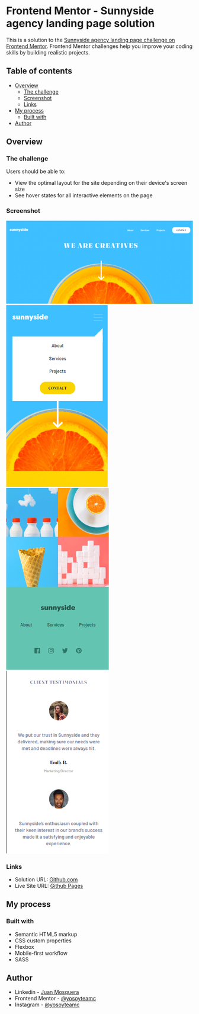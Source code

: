 # Frontend Mentor - Sunnyside agency landing page solution

This is a solution to the [Sunnyside agency landing page challenge on Frontend Mentor](https://www.frontendmentor.io/challenges/sunnyside-agency-landing-page-7yVs3B6ef). Frontend Mentor challenges help you improve your coding skills by building realistic projects.

## Table of contents

- [Overview](#overview)
  - [The challenge](#the-challenge)
  - [Screenshot](#screenshot)
  - [Links](#links)
- [My process](#my-process)
  - [Built with](#built-with)
- [Author](#author)


## Overview

### The challenge

Users should be able to:

- View the optimal layout for the site depending on their device's screen size
- See hover states for all interactive elements on the page

### Screenshot

![](./screenshot1.png)
![](./screenshot2.png)
![](./screenshot3.png)
![](./screenshot4.png)


### Links

- Solution URL: [Github.com](https://github.com/Yosoyteamc/Sunnyside-agency-landing-page.git)
- Live Site URL: [Github Pages](https://yosoyteamc.github.io/Sunnyside-agency-landing-page/)

## My process

### Built with

- Semantic HTML5 markup
- CSS custom properties
- Flexbox
- Mobile-first workflow
- SASS

## Author

- Linkedin - [Juan Mosquera](https://www.linkedin.com/in/juanmosquera98/)
- Frontend Mentor - [@yosoyteamc](https://www.frontendmentor.io/profile/Yosoyteamc)
- Instagram - [@yosoyteamc](https://www.instagram.com/yosoyteamc/)
